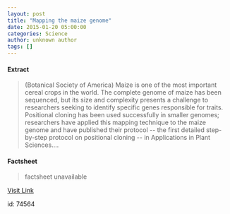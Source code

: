 ```yaml
---
layout: post
title: "Mapping the maize genome"
date: 2015-01-20 05:00:00
categories: Science
author: unknown author
tags: []
---
```



#### Extract
>(Botanical Society of America) Maize is one of the most important cereal crops in the world. The complete genome of maize has been sequenced, but its size and complexity presents a challenge to researchers seeking to identify specific genes responsible for traits. Positional cloning has been used successfully in smaller genomes; researchers have applied this mapping technique to the maize genome and have published their protocol -- the first detailed step-by-step protocol on positional cloning -- in Applications in Plant Sciences....

#### Factsheet
>factsheet unavailable

[Visit Link](http://www.eurekalert.org/pub_releases/2015-01/bsoa-mtm012015.php)

id:   74564


